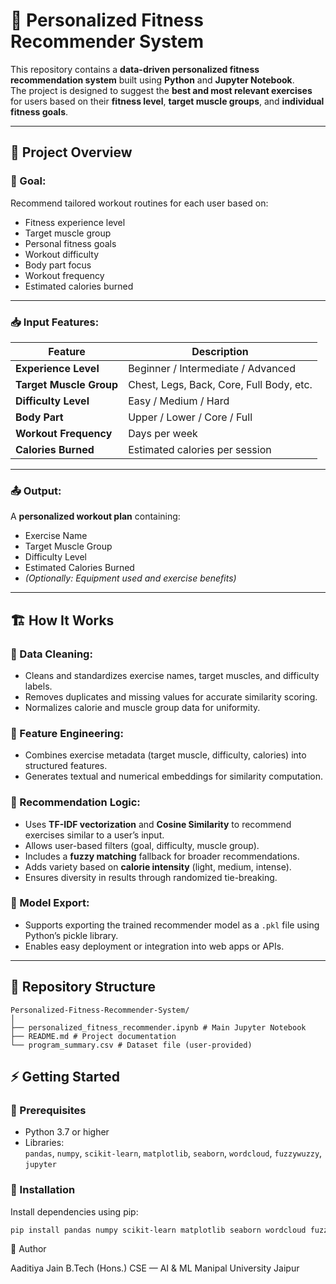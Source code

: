 # 🧠 Personalized Fitness Recommender System

This repository contains a **data-driven personalized fitness recommendation system** built using **Python** and **Jupyter Notebook**.  
The project is designed to suggest the **best and most relevant exercises** for users based on their **fitness level**, **target muscle groups**, and **individual fitness goals**.

---

## 🚀 Project Overview

### 🎯 Goal:
Recommend tailored workout routines for each user based on:

- Fitness experience level  
- Target muscle group  
- Personal fitness goals  
- Workout difficulty  
- Body part focus  
- Workout frequency  
- Estimated calories burned  

---

### 📥 Input Features:
| Feature | Description |
|----------|--------------|
| **Experience Level** | Beginner / Intermediate / Advanced |
| **Target Muscle Group** | Chest, Legs, Back, Core, Full Body, etc. |
| **Difficulty Level** | Easy / Medium / Hard |
| **Body Part** | Upper / Lower / Core / Full |
| **Workout Frequency** | Days per week |
| **Calories Burned** | Estimated calories per session |

---

### 📤 Output:
A **personalized workout plan** containing:

- Exercise Name  
- Target Muscle Group  
- Difficulty Level  
- Estimated Calories Burned  
- *(Optionally: Equipment used and exercise benefits)*

---

## 🏗️ How It Works

### 🧹 Data Cleaning:
- Cleans and standardizes exercise names, target muscles, and difficulty labels.  
- Removes duplicates and missing values for accurate similarity scoring.  
- Normalizes calorie and muscle group data for uniformity.

### 🧩 Feature Engineering:
- Combines exercise metadata (target muscle, difficulty, calories) into structured features.  
- Generates textual and numerical embeddings for similarity computation.

### 💪 Recommendation Logic:
- Uses **TF-IDF vectorization** and **Cosine Similarity** to recommend exercises similar to a user’s input.  
- Allows user-based filters (goal, difficulty, muscle group).  
- Includes a **fuzzy matching** fallback for broader recommendations.  
- Adds variety based on **calorie intensity** (light, medium, intense).  
- Ensures diversity in results through randomized tie-breaking.

### 💾 Model Export:
- Supports exporting the trained recommender model as a `.pkl` file using Python’s pickle library.  
- Enables easy deployment or integration into web apps or APIs.

---
## 📁 Repository Structure
```
Personalized-Fitness-Recommender-System/
│
├── personalized_fitness_recommender.ipynb # Main Jupyter Notebook
├── README.md # Project documentation
└── program_summary.csv # Dataset file (user-provided)
```

## ⚡ Getting Started

### 🧰 Prerequisites
- Python 3.7 or higher  
- Libraries:  
  `pandas`, `numpy`, `scikit-learn`, `matplotlib`, `seaborn`, `wordcloud`, `fuzzywuzzy`, `jupyter`

### 🧱 Installation

Install dependencies using pip:

```bash
pip install pandas numpy scikit-learn matplotlib seaborn wordcloud fuzzywuzzy
```
👤 Author

Aaditiya Jain
B.Tech (Hons.) CSE — AI & ML
Manipal University Jaipur
